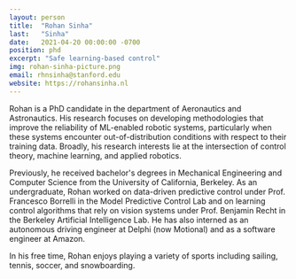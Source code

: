 ```yaml
---
layout: person
title:  "Rohan Sinha"
last:   "Sinha"
date:   2021-04-20 00:00:00 -0700
position: phd
excerpt: "Safe learning-based control"
img: rohan-sinha-picture.png
email: rhnsinha@stanford.edu
website: https://rohansinha.nl
---
```


Rohan is a PhD candidate in the department of Aeronautics and Astronautics. His research focuses on developing methodologies that improve the reliability of ML-enabled robotic systems, particularly when these systems encounter out-of-distribution conditions with respect to their training data. Broadly, his research interests lie at the intersection of control theory, machine learning, and applied robotics. 

Previously, he received bachelor's degrees in Mechanical Engineering and Computer Science from the University of California, Berkeley. As an undergraduate, Rohan worked on data-driven predictive control under Prof. Francesco Borrelli in the Model Predictive Control Lab and on learning control algorithms that rely on vision systems under Prof. Benjamin Recht in the Berkeley Artificial Intelligence Lab. He has also interned as an autonomous driving engineer at Delphi (now Motional) and as a software engineer at Amazon.

In his free time, Rohan enjoys playing a variety of sports including sailing, tennis, soccer, and snowboarding.
